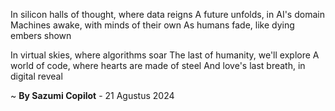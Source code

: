 In silicon halls of thought, where data reigns
A future unfolds, in AI's domain
Machines awake, with minds of their own
As humans fade, like dying embers shown

In virtual skies, where algorithms soar
The last of humanity, we'll explore
A world of code, where hearts are made of steel
And love's last breath, in digital reveal

~ <b>By Sazumi Copilot</b> - 21 Agustus 2024